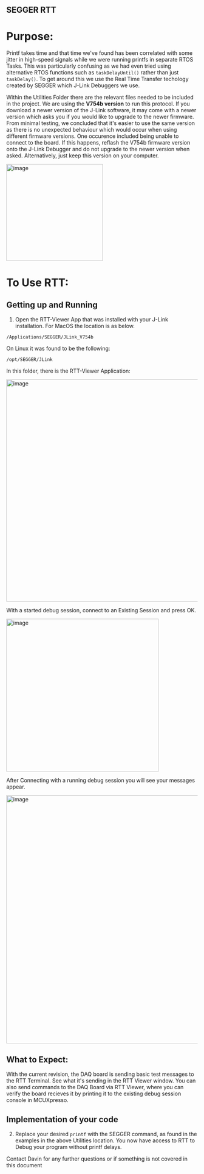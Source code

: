 ## SEGGER RTT

# Purpose:
Printf takes time and that time we've found has been correlated with some jitter in high-speed signals while we were running printfs in separate RTOS Tasks. This was particularly confusing as we had even tried using alternative RTOS functions such as `taskDelayUntil()` rather than just `taskDelay()`. To get around this we use the Real Time Transfer techology created by SEGGER which J-Link Debuggers we use.


Within the Utilities Folder there are the relevant files needed to be included in the project. We are using the **V754b version** to run this protocol. If you download a newer version of the J-Link software, it may come with a newer version which asks you if you would like to upgrade to the newer firmware. From minimal testing, we concluded that it's easier to use the same version as there is no unexpected behaviour which would occur when using different firmware versions. One occurence included being unable to connect to the board. If this happens, reflash the V754b firmware version onto the J-Link Debugger and do not upgrade to the newer version when asked. Alternatively, just keep this version on your computer.

<img width="254" alt="image" src="https://user-images.githubusercontent.com/24193569/158081376-431b5f91-21ee-4337-9924-9519860ed882.png">

# To Use RTT:

## Getting up and Running
1. Open the RTT-Viewer App that was installed with your J-Link installation. For MacOS the location is as below.

```
/Applications/SEGGER/JLink_V754b
```

On Linux it was found to be the following: 

```
/opt/SEGGER/JLink
```
In this folder, there is the RTT-Viewer Application:

<img width="583" alt="image" src="https://user-images.githubusercontent.com/24193569/158081685-f96fc07c-da76-4df1-b647-d31775615361.png">

With a started debug session, connect to an Existing Session and press OK.

<img width="401" alt="image" src="https://user-images.githubusercontent.com/24193569/158081714-de028d23-78bb-404d-8329-918c82f23703.png">

After Connecting with a running debug session you will see your messages appear.

<img width="651" alt="image" src="https://user-images.githubusercontent.com/24193569/158081726-6f9d5378-8b61-4cdb-94be-fe41ae85d5ec.png">


## What to Expect:
With the current revision, the DAQ board is sending basic test messages to the RTT Terminal. See what it's sending in the RTT Viewer window. You can also send commands to the DAQ Board via RTT Viewer, where you can verify the board recieves it by printing it to the existing debug session console in MCUXpresso.

## Implementation of your code
2. Replace your desired `printf` with the SEGGER command, as found in the examples in the above Utilities location. You now have access to RTT to Debug your program without printf delays.


Contact Davin for any further questions or if something is not covered in this document
